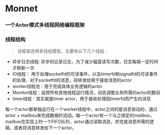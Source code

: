 # Monnet
### 一个Actor模式多线程网络编程框架
### 线程结构
>该框架选用多线程模型，主要有以下几个线程：

- 异步日志线程: 异步的记录日志，为了减少磁盘读写次数，日志每隔一定时间才刷新一次
- IO线程： 用于处理socketfd的可读事件，以及timerfd和signalfd的可读事件的处理，对于socketfd的消息，将转发给用于接收消息的actor
- worker线程池：用于完成具体业务逻辑的actor
- Monitor线程：监控所有其他线程运行情况，动态调整业务所需的actor的数目
- timer线程：其实就是timer actor，用于接收处理因timerfd而产生的消息

每一个actor都单独运行在一个worker线程中，actor之间的是消息驱动的，通过actor + mailbox来完成数据的流动。每一个actor有一个与之绑定的mailbox，mailbox在实现上时一个FIFO队列，actor通过读取消息，并完成消息所需的逻辑，或者将消息转发给下一个actor。



